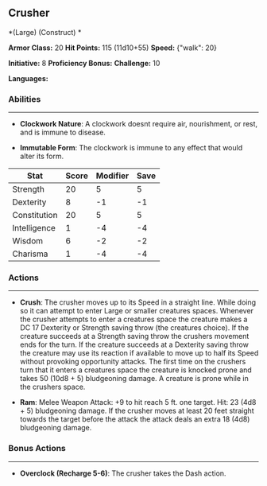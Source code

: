 ## Crusher
*(Large) (Construct) *

**Armor Class:** 20
**Hit Points:** 115 (11d10+55)
**Speed:** {"walk": 20}

**Initiative:** 8
**Proficiency Bonus:**
**Challenge:** 10

**Languages:** 

### Abilities
 --- 
- **Clockwork Nature**: A clockwork doesnt require air, nourishment, or rest, and is immune to disease.

- **Immutable Form**: The clockwork is immune to any effect that would alter its form.



| Stat | Score | Modifier | Save |
| ---- | ---- | ---- | ---- |
| Strength | 20 | 5 | 5 |
| Dexterity | 8 | -1 | -1 |
| Constitution | 20 | 5 | 5 |
| Intelligence | 1 | -4 | -4 |
| Wisdom | 6 | -2 | -2 |
| Charisma | 1 | -4 | -4 |

### Actions
 --- 
- **Crush**: The crusher moves up to its Speed in a straight line. While doing so  it can attempt to enter Large or smaller creatures spaces. Whenever the crusher attempts to enter a creatures space  the creature makes a DC 17 Dexterity or Strength saving throw (the creatures choice). If the creature succeeds at a Strength saving throw  the crushers movement ends for the turn. If the creature succeeds at a Dexterity saving throw  the creature may use its reaction  if available  to move up to half its Speed without provoking opportunity attacks. The first time on the crushers turn that it enters a creatures space  the creature is knocked prone and takes 50 (10d8 + 5) bludgeoning damage. A creature is prone while in the crushers space.

- **Ram**: Melee Weapon Attack: +9 to hit  reach 5 ft.  one target. Hit: 23 (4d8 + 5) bludgeoning damage. If the crusher moves at least 20 feet straight towards the target before the attack  the attack deals an extra 18 (4d8) bludgeoning damage.

### Bonus Actions
 --- 
- **Overclock (Recharge 5-6)**: The crusher takes the Dash action.

